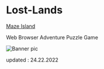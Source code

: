 # Lost-Lands

 <a href="https://jashinjashua.github.io/Lost-Lands/">Maze Island  </a> 
 
 
Web Browser Adventure Puzzle Game

![Banner pic](https://github.com/jashinjashua/Lost-Lands/images/bg-header.jpg)
 
 
updated : 24.22.2022

